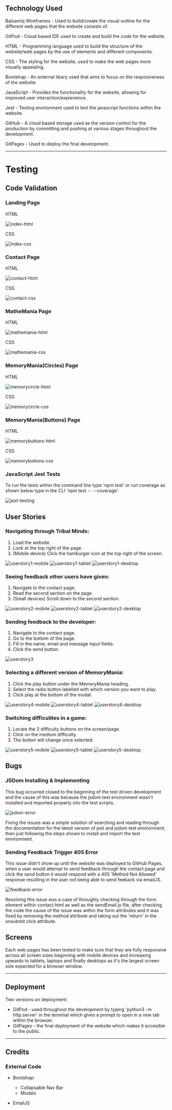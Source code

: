 ## Technology Used
Balsamiq Wireframes - Used to build/create the visual outline for the different web pages that the website consists of.

GitPod - Cloud based IDE used to create and build the code for the website.

HTML - Programming language used to build the structure of the website/web pages by the use of elements and different components.

CSS - The styling for the website, used to make the web pages more visually appealing.

Bootstrap - An external libary used that aims to focus on the resposiveness of the website.

JavaScript - Provides the functionality for the website, allowing for improved user interaction/expierience.

Jest - Testing environment used to test the javascript functions within the website.

GitHub - A cloud based storage used as the version control for the production by committing and pushing at various stages throughout the development.

GitPages - Used to deploy the final development.

----
# Testing

## Code Validation
### Landing Page
HTML

![index-html](screenshots/code-validations/landing-page-html-validation.PNG)

CSS

![index-css](screenshots/code-validations/landing-page-css-validation.PNG)

### Contact Page
HTML

![contact-html](screenshots/code-validations/contact-page-html-validation.PNG)

CSS

![contact-css](screenshots/code-validations/contact-page-css-validation.PNG)

### MatheMania Page
HTML

![mathemania-html](screenshots/code-validations/mathemania-html-validation.PNG)

CSS

![mathemania-css](screenshots/code-validations/mathemania-css-validation.PNG)

### MemoryMania(Circles) Page
HTML

![memorycircle-html](screenshots/code-validations/memorycircle-html-validation.PNG)

CSS

![memorycircle-css](screenshots/code-validations/memorycircle-css-validation.PNG)

### MemoryMania(Buttons) Page
HTML

![memorybuttons-html](screenshots/code-validations/memorybuttons-html-validation.PNG)

CSS

![memorybuttons-css](screenshots/code-validations/memorybuttons-css-validation.PNG)

### JavaScript Jest Tests

To run the tests within the command line type 'npm test' or run coverage as shown below type in the CLI 'npm test -- --coverage'.

![jest-testing](screenshots/jest-screenshot.PNG)

## User Stories

### Navigating through Tribal Minds:
1. Load the website.
2. Look at the top right of the page.
3. (Mobile device) Click the hamburger icon at the top right of the screen.

![userstory1-mobile](screenshots/user-stories/us1-mobile.PNG)
![userstory1-tablet](screenshots/user-stories/us1-tablet.PNG)
![userstory1-desktop](screenshots/user-stories/us1-desktop.PNG)

### Seeing feedback other users have given:
1. Navigate to the contact page.
2. Read the second section on the page.
3. (Small devices) Scroll down to the second section.

![userstory2-mobile](screenshots/user-stories/us2-mobile.PNG)
![userstory2-tablet](screenshots/user-stories/us2-tablet.PNG)
![userstory2-desktop](screenshots/user-stories/us2-desktop.PNG)

### Sending feedback to the developer:
1. Navigate to the contact page.
2. Go to the bottom of the page.
3. Fill in the name, email and message input fields.
4. Click the send button.

![userstory3](screenshots/user-stories/us3.PNG)

### Selecting a different version of MemoryMania:
1. Click the play button under the MemoryMania heading.
2. Select the radio button labelled with which version you want to play.
3. Click play at the bottom of the modal.

![userstory4-mobile](screenshots/user-stories/us4-mobile.PNG)
![userstory4-tablet](screenshots/user-stories/us4-tablet.PNG)
![userstory4-desktop](screenshots/user-stories/us4-desktop.PNG)

### Switching difficulites in a game:
1. Locate the 3 difficulty buttons on the screen/page.
2. Click on the medium difficulty.
3. The button will change once selected.

![userstory5-mobile](screenshots/user-stories/us5-mobile.PNG)
![userstory5-tablet](screenshots/user-stories/us5-tablet.PNG)
![userstory5-desktop](screenshots/user-stories/us5-desktop.PNG)

## Bugs

### JSDom Installing & Implementing
This bug occurred closed to the beginning of the test driven development and the cause of this was because the jsdom test environment wasn't installed and imported properly into the test scripts.

![jsdom-error](screenshots/bugs/jsdom-error.PNG)

Fixing the issues was a simple solution of searching and reading through the documentation for the latest version of jest and jsdom test environment, then just following the steps shown to install and import the test environment.

### Sending Feedback Trigger 405 Error
This issue didn't show up until the website was deployed to GitHub Pages, when a user would attempt to send feedback through the contact page and click the send button it would respond with a 405 'Method Not Allowed' response resulting in the user not being able to send feeback via emailJS.

![feedback-error](screenshots/bugs/feedback-bug.PNG)

Resolving this issue was a case of throughly checking through the form element within contact.html as well as the sendEmail.js file, after checking the code the cause of the issue was within the form attributes and it was fixed by removing the method attribute and taking out the 'return' in the onsubmit click attribute.

## Screens
Each web pages has been tested to make sure that they are fully responsive across all screen sizes beginning with mobile devices and increasing upwards to tablets, laptops and finally desktops as it's the largest screen size expected for a browser window.

----
## Deployment
Two versions on deployment:
* GitPod - used throughout the development by typing 'python3 -m http.server' in the terminal which gives a prompt to open in a new tab within the browser.
* GitPages - the final deployment of the website which makes it accesible to the public.

----
## Credits

### External Code
* Bootstrap:
    * Collapsable Nav Bar
    * Modals

* EmailJS